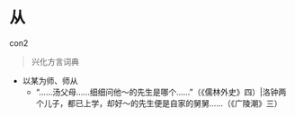 # 从
con2
> 兴化方言词典
- 以某为师、师从
  - “……汤父母……细细问他～的先生是哪个……”（《儒林外史》四）|洛钟两个儿子，都已上学，却好～的先生便是自家的舅舅……（《广陵潮》三）

